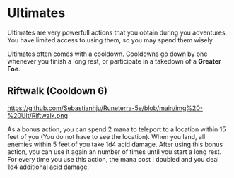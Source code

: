 # Ultimates

Ultimates are very powerfull actions that you obtain during you adventures. You have limited access to using them, so you may spend them wisely. 

Ultimates often comes with a cooldown. Cooldowns go down by one whenever you finish a long rest, or participate in a takedown of a **Greater Foe**.

## Riftwalk (Cooldown 6) 

https://github.com/Sebastianhju/Runeterra-5e/blob/main/img%20-%20Ult/Riftwalk.png

As a bonus action, you can spend 2 mana to teleport to a location within 15 feet of you (You do not have to see the location). 
When you land, all enemies within 5 feet of you take 1d4 acid damage. After using this bonus action, you can use it again an number of times until you start a long rest. 
For every time you use this action, the mana cost i doubled and you deal 1d4 additional acid damage. 
